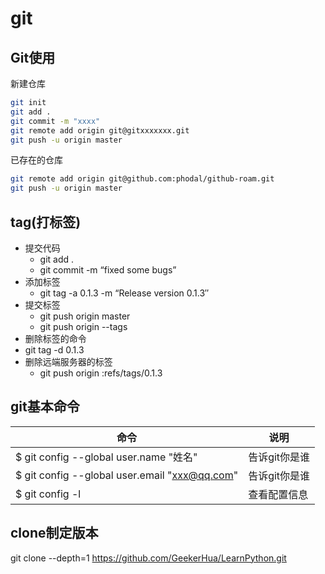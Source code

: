 # git
## Git使用
新建仓库

```zsh
git init
git add .
git commit -m "xxxx"
git remote add origin git@gitxxxxxxx.git
git push -u origin master
```
已存在的仓库

```zsh
git remote add origin git@github.com:phodal/github-roam.git
git push -u origin master
```
## tag(打标签)
- 提交代码
    - git add .
    - git commit -m “fixed some bugs”
- 添加标签
    -    git tag -a 0.1.3 -m “Release version 0.1.3″
- 提交标签
    -   git push origin master
    -   git push origin --tags
-   删除标签的命令
   -    git tag -d 0.1.3
- 删除远端服务器的标签
   -   git push origin :refs/tags/0.1.3

## git基本命令

命令   |   说明
--- | ---
$ git config --global user.name \"姓名\"   |   告诉git你是谁
$ git config --global user.email \"xxx@qq.com\"   |   告诉git你是谁
$ git config -l   |   查看配置信息

## clone制定版本
git clone --depth=1 https://github.com/GeekerHua/LearnPython.git
